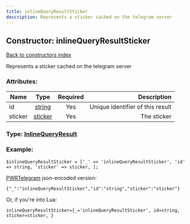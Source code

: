 ```yaml
---
title: inlineQueryResultSticker
description: Represents a sticker cached on the telegram server
---
```

## Constructor: inlineQueryResultSticker  
[Back to constructors index](index.md)



Represents a sticker cached on the telegram server

### Attributes:

| Name     |    Type       | Required | Description |
|----------|:-------------:|:--------:|------------:|
|id|[string](../types/string.md) | Yes|Unique identifier of this result|
|sticker|[sticker](../types/sticker.md) | Yes|The sticker|



### Type: [InlineQueryResult](../types/InlineQueryResult.md)


### Example:

```
$inlineQueryResultSticker = ['_' => 'inlineQueryResultSticker', 'id' => string, 'sticker' => sticker, ];
```  

[PWRTelegram](https://pwrtelegram.xyz) json-encoded version:

```
{"_":"inlineQueryResultSticker","id":"string","sticker":"sticker"}
```


Or, if you're into Lua:  


```
inlineQueryResultSticker={_='inlineQueryResultSticker', id=string, sticker=sticker, }

```


